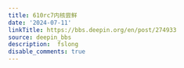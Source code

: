 ```yaml
---
title: 610rc7内核尝鲜
date: '2024-07-11'
linkTitle: https://bbs.deepin.org/en/post/274933
source: deepin_bbs
description:  fslong 
disable_comments: true
---
```


